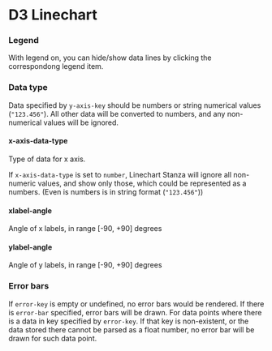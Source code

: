 # D3 Linechart

### Legend

With legend on, you can hide/show data lines by clicking the correspondong legend item.

### Data type

Data specified by `y-axis-key` should be numbers or string numerical values (`"123.456"`). All other data will be converted to numbers, and any non-numerical values will be ignored.

#### x-axis-data-type

Type of data for x axis.

If `x-axis-data-type` is set to `number`, Linechart Stanza will ignore all non-numeric values, and show only those, which could be represented as a numbers. (Even is numbers is in string format (`"123.456"`))

#### xlabel-angle

Angle of x labels, in range [-90, +90] degrees

#### ylabel-angle

Angle of y labels, in range [-90, +90] degrees

### Error bars

If `error-key` is empty or undefined, no error bars would be rendered.
If there is `error-bar` specified, error bars will be drawn.
For data points where there is a data in key specified by `error-key`.
If that key is non-existent, or the data stored there cannot be parsed as a float number, no error bar will be drawn for such data point.
